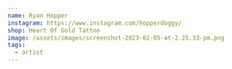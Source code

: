 ```yaml
---
name: Ryan Hopper
instagram: https://www.instagram.com/hopperdoggy/
shop: Heart Of Gold Tattoo
image: /assets/images/screenshot-2023-02-05-at-2.25.33-pm.png
tags:
  - artist
---
```

